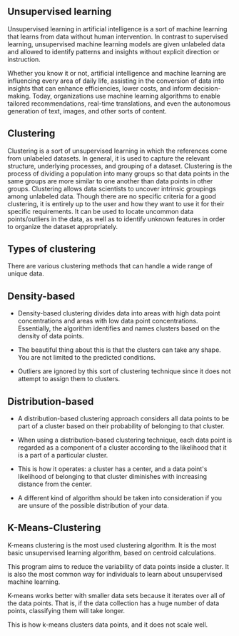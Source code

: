 
## Unsupervised learning

Unsupervised learning in artificial intelligence is a sort of machine learning that learns from data without human intervention. In contrast to supervised learning, unsupervised machine learning models are given unlabeled data and allowed to identify patterns and insights without explicit direction or instruction. 

Whether you know it or not, artificial intelligence and machine learning are influencing every area of daily life, assisting in the conversion of data into insights that can enhance efficiencies, lower costs, and inform decision-making. Today, organizations use machine learning algorithms to enable tailored recommendations, real-time translations, and even the autonomous generation of text, images, and other sorts of content.


## Clustering
  
  Clustering is a sort of unsupervised learning in which the references come from unlabeled datasets. In general, it is used to capture the relevant structure, underlying processes, and grouping of a dataset. Clustering is the process of dividing a population into many groups so that data points in the same groups are more similar to one another than data points in other groups. Clustering allows data scientists to uncover intrinsic groupings among unlabeled data. Though there are no specific criteria for a good clustering, it is entirely up to the user and how they want to use it for their specific requirements. It can be used to locate uncommon data points/outliers in the data, as well as to identify unknown features in order to organize the dataset appropriately.


## Types of clustering 

There are various clustering methods that can handle a wide range of unique data.

## Density-based

- Density-based clustering divides data into areas with high data point concentrations and areas with low data point concentrations. Essentially, the algorithm identifies and names clusters based on the density of data points.

- The beautiful thing about this is that the clusters can take any shape. You are not limited to the predicted conditions.

- Outliers are ignored by this sort of clustering technique since it does not attempt to assign them to clusters.

## Distribution-based
- A distribution-based clustering approach considers all data points to be part of a cluster based on their probability of belonging to that cluster.

- When using a distribution-based clustering technique, each data point is regarded as a component of a cluster according to the likelihood that it is a part of a particular cluster.

- This is how it operates: a cluster has a center, and a data point's likelihood of belonging to that cluster diminishes with increasing distance from the center.

- A different kind of algorithm should be taken into consideration if you are unsure of the possible distribution of your data.



## K-Means-Clustering

K-means clustering is the most used clustering algorithm. It is the most basic unsupervised learning algorithm, based on centroid calculations.

This program aims to reduce the variability of data points inside a cluster. It is also the most common way for individuals to learn about unsupervised machine learning.

K-means works better with smaller data sets because it iterates over all of the data points. That is, if the data collection has a huge number of data points, classifying them will take longer.

This is how k-means clusters data points, and it does not scale well.

